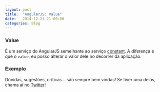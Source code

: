 ```yaml
---
layout: post
title:  "AngularJS: Value"
date:   2014-12-21 21:00:00
categories: Blog
---
```


<h3>Value</h3>
É um serviço do AngularJS semelhante ao serviço <a href="https://twitter.com/realronchi" target="blank">constant</a>. A diferença é que o <code>value</code>, eu posso alterar o valor dele no decorrer da aplicação.

<h3>Exemplo</h3>
<script src="https://gist.github.com/realronchi/9097a7ebd5e654110632.js"></script>

Dúvidas, sugestões, críticas... são sempre bem vindas! Se tiver uma delas, chama aí no <a href="https://twitter.com/realronchi" target="blank">Twitter</a>!
